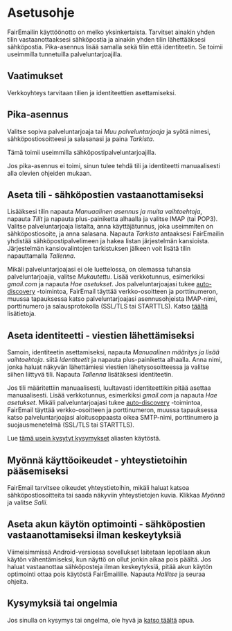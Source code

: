 # Asetusohje

FairEmailin käyttöönotto on melko yksinkertaista. Tarvitset ainakin yhden tilin vastaanottaaksesi sähköpostia ja ainakin yhden tilin lähettääksesi sähköpostia. Pika-asennus lisää samalla sekä tilin että identiteetin. Se toimii useimmilla tunnetuilla palveluntarjoajilla.

## Vaatimukset

Verkkoyhteys tarvitaan tilien ja identiteettien asettamiseksi.

## Pika-asennus

Valitse sopiva palveluntarjoaja tai *Muu palveluntarjoaja* ja syötä nimesi, sähköpostiosoitteesi ja salasanasi ja paina *Tarkista*.

Tämä toimii useimmilla sähköpostipalveluntarjoajilla.

Jos pika-asennus ei toimi, sinun tulee tehdä tili ja identiteetti manuaalisesti alla olevien ohjeiden mukaan.

## Aseta tili - sähköpostien vastaanottamiseksi

Lisääksesi tilin napauta *Manuaalinen asennus ja muita vaihtoehtoja*, napauta *Tilit* ja napauta plus-painiketta alhaalla ja valitse IMAP (tai POP3). Valitse palveluntarjoaja listalta, anna käyttäjätunnus, joka useimmiten on sähköpostiosoite, ja anna salasana. Napauta *Tarkista* antaaksesi FairEmailin yhdistää sähköpostipalvelimeen ja hakea listan järjestelmän kansioista. Järjestelmän kansiovalintojen tarkistuksen jälkeen voit lisätä tilin napauttamalla *Tallenna*.

Mikäli palveluntarjoajasi ei ole luettelossa, on olemassa tuhansia palveluntarjoajia, valitse *Mukautettu*. Lisää verkkotunnus, esimerkiksi *gmail.com* ja napauta *Hae asetukset*. Jos palveluntarjoajasi tukee [auto-discovery](https://tools.ietf.org/html/rfc6186) -toimintoa, FairEmail täyttää verkko-osoitteen ja porttinumeron, muussa tapauksessa katso palveluntarjoajasi asennusohjeista IMAP-nimi, porttinumero ja salausprotokolla (SSL/TLS tai STARTTLS). Katso [täältä](https://github.com/M66B/FairEmail/blob/master/FAQ.md#authorizing-accounts) lisätietoja.

## Aseta identiteetti - viestien lähettämiseksi

Samoin, identiteetin asettamiseksi, napauta *Manuaalinen määritys ja lisää vaihtoehtoja*. siitä *Identiteetit* ja napauta plus-painiketta alhaalla. Anna nimi, jonka haluat näkyvän lähettämiesi viestien lähetysosoitteessa ja valitse siihen liittyvä tili. Napauta *Tallenna* lisätäksesi identiteetin.

Jos tili määritettiin manuaalisesti, luultavasti identiteettikin pitää asettaa manuaalisesti. Lisää verkkotunnus, esimerkiksi *gmail.com* ja napauta *Hae asetukset*. Mikäli palveluntarjoajasi tukee [auto-discovery](https://tools.ietf.org/html/rfc6186) -toimintoa, FairEmail täyttää verkko-osoitteen ja porttinumeron, muussa tapauksessa katso palveluntarjoajasi aloitusoppaasta oikea SMTP-nimi, porttinumero ja suojausmenetelmä (SSL/TLS tai STARTTLS).

Lue [tämä usein kysytyt kysymykset](https://github.com/M66B/FairEmail/blob/master/FAQ.md#FAQ9) aliasten käytöstä.

## Myönnä käyttöoikeudet - yhteystietoihin pääsemiseksi

FairEmail tarvitsee oikeudet yhteystietoihin, mikäli haluat katsoa sähköpostiosoitteita tai saada näkyviin yhteystietojen kuvia. Klikkaa *Myönnä* ja valitse *Salli*.

## Aseta akun käytön optimointi - sähköpostien vastaanottamiseksi ilman keskeytyksiä

Viimeisimmissä Android-versiossa sovellukset laitetaan lepotilaan akun käytön vähentämiseksi, kun näyttö on ollut jonkin aikaa pois päältä. Jos haluat vastaanottaa sähköposteja ilman keskeytyksiä, pitää akun käytön optimointi ottaa pois käytöstä FairEmailille. Napauta *Hallitse* ja seuraa ohjeita.

## Kysymyksiä tai ongelmia

Jos sinulla on kysymys tai ongelma, ole hyvä ja [katso täältä](https://github.com/M66B/FairEmail/blob/master/FAQ.md) apua.